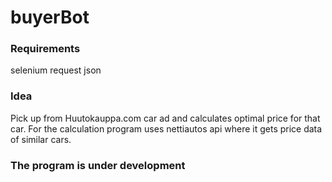 # buyerBot

### Requirements
selenium
request
json

### Idea
Pick up from Huutokauppa.com car ad and calculates optimal price for that car.
For the calculation program uses nettiautos api where it gets price data of similar cars.

### The program is under development

